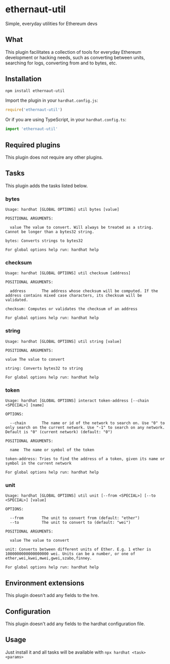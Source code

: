 # ethernaut-util

Simple, everyday utilities for Ethereum devs

## What

This plugin facilitates a collection of tools for everyday Ethereum development or hacking needs, such as converting between units, searching for logs, converting from and to bytes, etc.

## Installation

```bash
npm install ethernaut-util
```

Import the plugin in your `hardhat.config.js`:

```js
require('ethernaut-util')
```

Or if you are using TypeScript, in your `hardhat.config.ts`:

```ts
import 'ethernaut-util'
```

## Required plugins

This plugin does not require any other plugins.

## Tasks

This plugin adds the tasks listed below.

### bytes

```
Usage: hardhat [GLOBAL OPTIONS] util bytes [value]

POSITIONAL ARGUMENTS:

  value The value to convert. Will always be treated as a string. Cannot be longer than a bytes32 string.

bytes: Converts strings to bytes32

For global options help run: hardhat help
```

### checksum

```
Usage: hardhat [GLOBAL OPTIONS] util checksum [address]

POSITIONAL ARGUMENTS:

  address       The address whose checksum will be computed. If the address contains mixed case characters, its checksum will be validated.

checksum: Computes or validates the checksum of an address

For global options help run: hardhat help
```

### string

```
Usage: hardhat [GLOBAL OPTIONS] util string [value]

POSITIONAL ARGUMENTS:

value The value to convert

string: Converts bytes32 to string

For global options help run: hardhat help
```

### token

```
Usage: hardhat [GLOBAL OPTIONS] interact token-address [--chain <SPECIAL>] [name]

OPTIONS:

  --chain       The name or id of the network to search on. Use "0" to only search on the current network. Use "-1" to search on any network. Default is "0" (current network) (default: "0")

POSITIONAL ARGUMENTS:

  name  The name or symbol of the token

token-address: Tries to find the address of a token, given its name or symbol in the current network

For global options help run: hardhat help
```

### unit

```
Usage: hardhat [GLOBAL OPTIONS] util unit [--from <SPECIAL>] [--to <SPECIAL>] [value]

OPTIONS:

  --from        The unit to convert from (default: "ether")
  --to          The unit to convert to (default: "wei")

POSITIONAL ARGUMENTS:

  value The value to convert

unit: Converts between different units of Ether. E.g. 1 ether is 1000000000000000000 wei. Units can be a number, or one of ether,wei,kwei,mwei,gwei,szabo,finney.

For global options help run: hardhat help
```

## Environment extensions

This plugin doesn't add any fields to the hre.

## Configuration

This plugin doesn't add any fields to the hardhat configuration file.

## Usage

Just install it and all tasks will be available with `npx hardhat <task> <params>`
